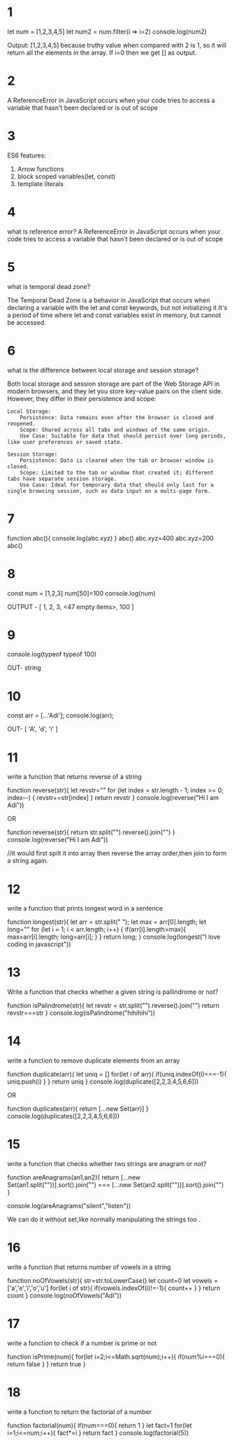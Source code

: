 # 1

let num = [1,2,3,4,5]
let num2 = num.filter(i => i=2)
console.log(num2)

Output: [1,2,3,4,5] because truthy value when compared with 2 is 1, so it will return all the elements in the array. If i=0 then we get [] as output.

# 2

A ReferenceError in JavaScript occurs when your code tries to access a variable that hasn't been declared or is out of scope

# 3

ES6 features:

1. Arrow functions
2. block scoped variables(let, const)
3. template literals

# 4

what is reference error?
A ReferenceError in JavaScript occurs when your code tries to access a variable that hasn't been declared or is out of scope

# 5

what is temporal dead zone?

The Temporal Dead Zone is a behavior in JavaScript that occurs when declaring a variable with the let and const keywords, but not initializing it.It's a period of time where let and const variables exist in memory, but cannot be accessed.

# 6

what is the difference between local storage and session storage?

Both local storage and session storage are part of the Web Storage API in modern browsers, and they let you store key-value pairs on the client side. However, they differ in their persistence and scope:

    Local Storage:
        Persistence: Data remains even after the browser is closed and reopened.
        Scope: Shared across all tabs and windows of the same origin.
        Use Case: Suitable for data that should persist over long periods, like user preferences or saved state.

    Session Storage:
        Persistence: Data is cleared when the tab or browser window is closed.
        Scope: Limited to the tab or window that created it; different tabs have separate session storage.
        Use Case: Ideal for temporary data that should only last for a single browsing session, such as data input on a multi-page form.

# 7

function abc(){
console.log(abc.xyz)
}
abc()
abc.xyz=400
abc.xyz=200
abc()

# 8

const num = [1,2,3]
num[50]=100
console.log(num)

OUTPUT - [ 1, 2, 3, <47 empty items>, 100 ]

# 9

console.log(typeof typeof 100)

OUT- string

# 10

const arr = [...'Adi'];
console.log(arr);

OUT- [ 'A', 'd', 'i' ]

# 11

write a function that returns reverse of a string

function reverse(str){
let revstr=""
for (let index = str.length - 1; index >= 0; index--) {
revstr+=str[index]
}
return revstr
}
console.log(reverse("Hi I am Adi"))

OR

function reverse(str){
return str.split("").reverse().join("")
}
console.log(reverse("Hi I am Adi"))

//it would first spilt it into array then reverse the array order,then join to form a string again.

# 12

write a function that prints longest word in a sentence

function longest(str){
let arr = str.split(" ");
let max = arr[0].length;
let long=""
for (let i = 1; i < arr.length; i++) {
if(arr[i].length>max){
max=arr[i].length;
long=arr[i];
}
}
return long;
}
console.log(longest("I love coding in javascript"))

# 13

Write a function that checks whether a given string is pallindrome or not?

function isPalindrome(str){
let revstr = str.split("").reverse().join("")
return revstr===str
}
console.log(isPalindrome("hihihihi"))

# 14

write a function to remove duplicate elements from an array

function duplicate(arr){
let uniq = []
for(let i of arr){
if(uniq.indexOf(i)===-1){
uniq.push(i)
}
}
return uniq
}
console.log(duplicate([2,2,3,4,5,6,6]))

OR

function duplicates(arr){
return [...new Set(arr)]
}
console.log(duplicates([2,2,3,4,5,6,6]))

# 15

write a function that checks whether two strings are anagram or not?

function areAnagrams(an1,an2){
return [...new Set(an1.split(""))].sort().join("") === [...new Set(an2.split(""))].sort().join("")
}

console.log(areAnagrams("silent","listen"))

We can do it without set,like normally manipulating the strings too .

# 16

write a function that returns number of vowels in a string

function noOfVowels(str){
str=str.toLowerCase()
let count=0
let vowels = ['a','e','i','o','u']
for(let i of str){
if(vowels.indexOf(i)!=-1){
count++
}
}
return count
}
console.log(noOfVowels("Adi"))

# 17

write a function to check if a number is prime or not

function isPrime(num){
for(let i=2;i<=Math.sqrt(num);i++){
if(num%i===0){
return false
}
}
return true
}

# 18

write a function to return the factorial of a number

function factorial(num){
if(num===0){
return 1
}
let fact=1
for(let i=1;i<=num;i++){
fact\*=i
}
return fact
}
console.log(factorial(5))
